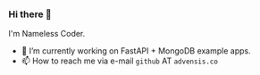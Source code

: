 ### Hi there 👋

I'm Nameless Coder.

- 🔭 I’m currently working on FastAPI + MongoDB example apps.
- 📫 How to reach me via e-mail `github` AT `advensis.co`

<!--
**nameless-coder/nameless-coder** is a ✨ _special_ ✨ repository because its `README.md` (this file) appears on your GitHub profile.

Here are some ideas to get you started:

- 🔭 I’m currently working on ...
- 🌱 I’m currently learning ...
- 👯 I’m looking to collaborate on ...
- 🤔 I’m looking for help with ...
- 💬 Ask me about ...
- 📫 How to reach me: ...
- 😄 Pronouns: ...
- ⚡ Fun fact: ...
-->
